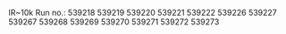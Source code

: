 IR~10k
Run no.: 
539218
539219
539220
539221
539222
539226
539227
539267
539268
539269
539270
539271
539272
539273
